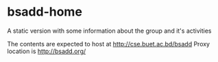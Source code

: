 # bsadd-home
A static version with some information about the group and it's activities


The contents are expected to host at http://cse.buet.ac.bd/bsadd
Proxy location is http://bsadd.org/
